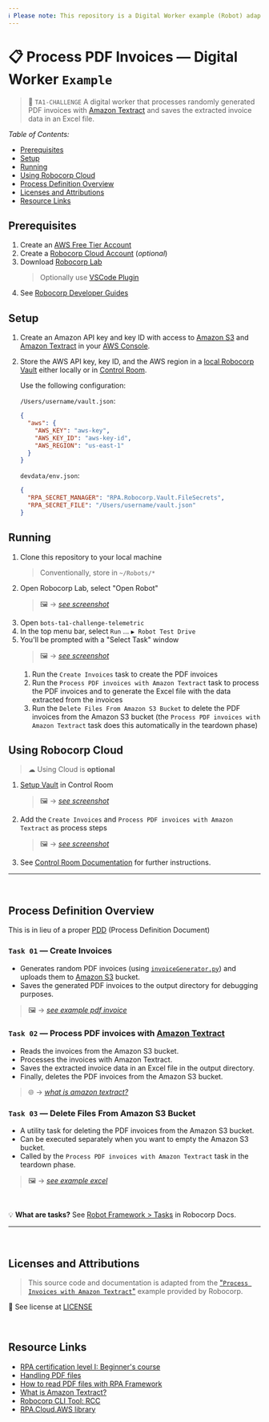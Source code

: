 ```yaml
---
ℹ Please note: This repository is a Digital Worker example (Robot) adapted from an open source Robocorp Example used in an internal exercise. See "Licenses and Attributions" for more details below.
---
```


# 📋️ Process PDF Invoices — Digital Worker `Example`

> 🤖 `TA1-CHALLENGE`
> A digital worker that processes randomly generated PDF invoices with [Amazon Textract](https://aws.amazon.com/textract/) and saves the extracted invoice data in an Excel file.

_Table of Contents:_

- [Prerequisites](#prerequisites)
- [Setup](#setup)
- [Running](#running)
- [Using Robocorp Cloud](#using-robocorp-cloud)
- [Process Definition Overview](#process-definition-overview)
- [Licenses and Attributions](#licenses-and-attributions)
- [Resource Links](#resource-links)

## Prerequisites

1. Create an [AWS Free Tier Account](https://aws.amazon.com/free/)
2. Create a [Robocorp Cloud Account](https://id.robocorp.com/signup) (_optional_)
3. Download [Robocorp Lab](https://robocorp.com/docs/developer-tools/robocorp-lab/installation)
   > Optionally use [VSCode Plugin](https://marketplace.visualstudio.com/items?itemName=robocorp.robocorp-code)
4. See [Robocorp Developer Guides](https://robocorp.com/docs/setup/development-environment)

## Setup

1. Create an Amazon API key and key ID with access to [Amazon S3](https://docs.aws.amazon.com/AmazonS3/latest/userguide/Welcome.html) and [Amazon Textract][textract-what] in your [AWS Console](https://console.aws.amazon.com/iam/).

2. Store the AWS API key, key ID, and the AWS region in a [local Robocorp Vault][vault] either locally or in [Control Room](https://robocorp.com/docs/control-room).

   Use the following configuration:

   `/Users/username/vault.json`:

   ```json
   {
     "aws": {
       "AWS_KEY": "aws-key",
       "AWS_KEY_ID": "aws-key-id",
       "AWS_REGION": "us-east-1"
     }
   }
   ```

   `devdata/env.json`:

   ```json
   {
     "RPA_SECRET_MANAGER": "RPA.Robocorp.Vault.FileSecrets",
     "RPA_SECRET_FILE": "/Users/username/vault.json"
   }
   ```

## Running

1. Clone this repository to your local machine
   > Conventionally, store in `~/Robots/*`
2. Open Robocorp Lab, select "Open Robot"
   > 🖼 → [_see screenshot_](images/robocorp-lab-welcome.png)
3. Open `bots-ta1-challenge-telemetric`
4. In the top menu bar, select `Run` ... `▶️ Robot Test Drive`
5. You'll be prompted with a "Select Task" window
   > 🖼 → [_see screenshot_](images/robocorp-lab-tasks.png)
   1. Run the `Create Invoices` task to create the PDF invoices
   2. Run the `Process PDF invoices with Amazon Textract` task to process the PDF invoices and to generate the Excel file with the data extracted from the invoices
   3. Run the `Delete Files From Amazon S3 Bucket` to delete the PDF invoices from the Amazon S3 bucket (the `Process PDF invoices with Amazon Textract` task does this automatically in the teardown phase)

## Using Robocorp Cloud

> ☁ Using Cloud is **optional**

1. [Setup Vault][vault] in Control Room
   > 🖼 → [_see screenshot_][img/vault]
2. Add the `Create Invoices` and `Process PDF invoices with Amazon Textract` as process steps
   > 🖼 → [_see screenshot_][img/steps]
3. See [Control Room Documentation](https://robocorp.com/docs/control-room) for further instructions.
   <br>

---

<br>

## Process Definition Overview

This is in lieu of a proper [PDD](https://robocorp.com/docs/courses/implementing-rpa-robots/process-definition-document) (Process Definition Document)

### `Task 01` — Create Invoices

- Generates random PDF invoices (using [`invoiceGenerator.py`](resources/invoiceGenerator.py)) and uploads them to [Amazon S3](https://aws.amazon.com/s3/) bucket.
- Saves the generated PDF invoices to the output directory for debugging purposes.

> 🖼 → [_see example pdf invoice_][img/example_pdf_invoice]

### `Task 02` — Process PDF invoices with [Amazon Textract][textract-what]

- Reads the invoices from the Amazon S3 bucket.
- Processes the invoices with Amazon Textract.
- Saves the extracted invoice data in an Excel file in the output directory.
- Finally, deletes the PDF invoices from the Amazon S3 bucket.

> 🌐 → [_what is amazon textract?_][textract-what]

### `Task 03` — Delete Files From Amazon S3 Bucket

- A utility task for deleting the PDF invoices from the Amazon S3 bucket.
- Can be executed separately when you want to empty the Amazon S3 bucket.
- Called by the `Process PDF invoices with Amazon Textract` task in the teardown phase.

> 🖼 → [_see example excel_][img/example_excel]

<br>

💡 **What are tasks?** See [Robot Framework > Tasks](https://robocorp.com/docs/languages-and-frameworks/robot-framework/tasks) in Robocorp Docs.

---

<br>

## Licenses and Attributions

> This source code and documentation is adapted from the ["`Process Invoices with Amazon Textract`"][og:bot] example provided by Robocorp.

📰 See license at [LICENSE](LICENSE)

<br>

## Resource Links

- [RPA certification level I: Beginner's course](https://robocorp.com/docs/courses/beginners-course)
- [Handling PDF files](https://robocorp.com/docs/development-guide/pdf)
- [How to read PDF files with RPA Framework](https://robocorp.com/docs/development-guide/pdf/how-to-read-pdf-files)
- [What is Amazon Textract?][textract-what]
- [Robocorp CLI Tool: RCC](https://github.com/robocorp/rcc)
- [RPA.Cloud.AWS library](https://robocorp.com/docs/libraries/rpa-framework/rpa-cloud-aws)

<!-- Markdown Resource Reference Index -->

[og:bot]: https://robocorp.com/portal/robot/robocorp/example-process-invoices-with-amazon-textract
[excel]: https://docs.aws.amazon.com
[vault]: https://robocorp.com/docs/development-guide/variables-and-secrets/vault
[textract-what]: https://docs.aws.amazon.com/textract/latest/dg/what-is.html
[img/example_pdf_invoice]: images/example-pdf-invoice.png
[img/example_excel]: images/example-excel.png
[img/vault]: images/control-room-vault.png
[img/steps]: images/control-room-process-steps.png

